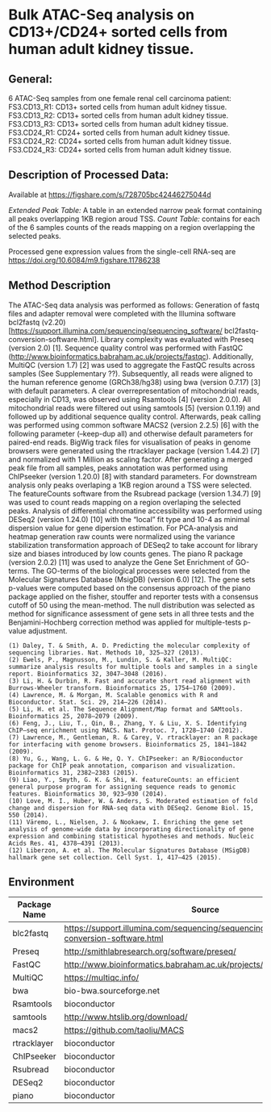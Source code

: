 # Bulk ATAC-Seq analysis on CD13+/CD24+ sorted cells from human adult kidney tissue.

## General:
6 ATAC-Seq samples from one female renal cell carcinoma patient:
FS3.CD13_R1: CD13+ sorted cells from human adult kidney tissue.
FS3.CD13_R2: CD13+ sorted cells from human adult kidney tissue.
FS3.CD13_R3: CD13+ sorted cells from human adult kidney tissue.
FS3.CD24_R1: CD24+ sorted cells from human adult kidney tissue.
FS3.CD24_R2: CD24+ sorted cells from human adult kidney tissue.
FS3.CD24_R3: CD24+ sorted cells from human adult kidney tissue.

## Description of Processed Data:
Available at https://figshare.com/s/728705bc42446275044d

_Extended Peak Table:_ 
A table in an extended narrow peak format containing all peaks overlapping 1KB region aroud TSS.
_Count Table:_
contains for each of the 6 samples counts of the reads mapping on a region overlapping the selected peaks.

Processed gene expression values from the single-cell RNA-seq are https://doi.org/10.6084/m9.figshare.11786238
## Method Description
The ATAC-Seq data analysis was performed as follows: Generation of fastq files and adapter removal were completed with the Illumina software bcl2fastq (v2.20) [https://support.illumina.com/sequencing/sequencing_software/
bcl2fastq-conversion-software.html]. Library complexity was evaluated with Preseq (version 2.0) [1]. Sequence quality control was performed with FastQC (http://www.bioinformatics.babraham.ac.uk/projects/fastqc). Additionally, MultiQC (version 1.7) [2] was used to aggregate the FastQC results across samples (See Supplementary ??). Subsequently, all reads were aligned to the human reference genome (GRCh38/hg38) using bwa (version 0.7.17) [3] with default parameters. A clear overrepresentation of mitochondrial reads, especially in CD13, was observed using Rsamtools [4] (version 2.0.0). All mitochondrial reads were filtered out using samtools [5] (version 0.1.19) and followed up by additional sequence quality control. Afterwards, peak calling was performed using common software MACS2 (version 2.2.5) [6] with the following parameter (–keep-dup all) and otherwise default parameters for paired-end reads. BigWig track files for visualisation of peaks in genome browsers were generated using the rtracklayer package (version 1.44.2) [7] and normalized with 1 Million as scaling factor. After generating a merged peak file from all samples, peaks annotation was performed using ChIPseeker (version 1.20.0) [8] with standard parameters. For downstream analysis only peaks overlaping a 1KB region around a TSS were selected. The featureCounts software from the Rsubread package (version 1.34.7) [9] was used to count reads mapping on a region overlaping the selected peaks. Analysis of differential chromatine accessibility was performed using DESeq2 (version 1.24.0) [10] with the “local” fit type and 10-4 as minimal dispersion value for gene dipersion estimation. For PCA-analysis and heatmap generation raw counts were normalized using the variance stabilization transformation approach of DESeq2 to take account for library size and biases introduced by low counts genes. The piano R package (version 2.0.2) [11] was used to analyze the Gene Set Enrichment of GO-terms. The GO-terms of the biological processes were selected from the Molecular Signatures Database (MsigDB) (version 6.0) [12]. The gene sets p-values were computed based on the consensus approach of the piano package applied on the fisher, stouffer and reporter tests with a consensus cutoff of 50 using the mean-method. The null distribution was selected as method for significance assessment of gene sets in all three tests and the Benjamini-Hochberg correction method was applied for multiple-tests p-value adjustment. 

    (1) Daley, T. & Smith, A. D. Predicting the molecular complexity of sequencing libraries. Nat. Methods 10, 325–327 (2013).
    (2) Ewels, P., Magnusson, M., Lundin, S. & Kaller, M. MultiQC: summarize analysis results for multiple tools and samples in a single report. Bioinformatics 32, 3047–3048 (2016).
    (3) Li, H. & Durbin, R. Fast and accurate short read alignment with Burrows-Wheeler transform. Bioinformatics 25, 1754–1760 (2009).
    (4) Lawrence, M. & Morgan, M. Scalable genomics with R and Bioconductor. Stat. Sci. 29, 214–226 (2014).
    (5) Li, H. et al. The Sequence Alignment/Map format and SAMtools. Bioinformatics 25, 2078–2079 (2009).
    (6) Feng, J., Liu, T., Qin, B., Zhang, Y. & Liu, X. S. Identifying ChIP–seq enrichment using MACS. Nat. Protoc. 7, 1728–1740 (2012).
    (7) Lawrence, M., Gentleman, R. & Carey, V. rtracklayer: an R package for interfacing with genome browsers. Bioinformatics 25, 1841–1842 (2009).
    (8) Yu, G., Wang, L. G. & He, Q. Y. ChIPseeker: an R/Bioconductor package for ChIP peak annotation, comparison and visualization. Bioinformatics 31, 2382–2383 (2015).
    (9) Liao, Y., Smyth, G. K. & Shi, W. featureCounts: an efficient general purpose program for assigning sequence reads to genomic features. Bioinformatics 30, 923–930 (2014).
    (10) Love, M. I., Huber, W. & Anders, S. Moderated estimation of fold change and dispersion for RNA-seq data with DESeq2. Genome Biol. 15, 550 (2014).
    (11) Väremo, L., Nielsen, J. & Nookaew, I. Enriching the gene set analysis of genome-wide data by incorporating directionality of gene expression and combining statistical hypotheses and methods. Nucleic Acids Res. 41, 4378–4391 (2013).
    (12) Liberzon, A. et al. The Molecular Signatures Database (MSigDB) hallmark gene set collection. Cell Syst. 1, 417–425 (2015).
    
## Environment
    
Package Name | Source | Version |
------------ | ------------- | ------------- |
blc2fastq | https://support.illumina.com/sequencing/sequencing_software/bcl2fastq-conversion-software.html | 2.20 |
Preseq | http://smithlabresearch.org/software/preseq/ | 2.0 |
FastQC | http://www.bioinformatics.babraham.ac.uk/projects/fastqc) |0.11.8|
MultiQC | https://multiqc.info/ | 1.7 |
bwa | bio-bwa.sourceforge.net | 0.7.17 |
Rsamtools | bioconductor | 2.0.0 |
samtools | http://www.htslib.org/download/ | 0.1.19 |
macs2 | https://github.com/taoliu/MACS | 2.2.5 |
rtracklayer | bioconductor | 1.44.2 |
ChIPseeker | bioconductor | 1.20.0 |
Rsubread | bioconductor | 1.34.7 |
DESeq2 | bioconductor | 1.24.0 |
piano | bioconductor | 2.0.2 |
